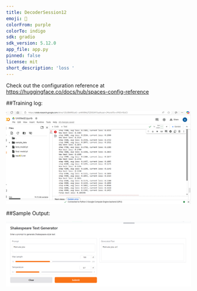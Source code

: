 ```yaml
---
title: DecoderSession12
emoji: 🚀
colorFrom: purple
colorTo: indigo
sdk: gradio
sdk_version: 5.12.0
app_file: app.py
pinned: false
license: mit
short_description: 'loss '
---
```


Check out the configuration reference at https://huggingface.co/docs/hub/spaces-config-reference


##Training log:

![Alt Text](loss.log.png)


##Sample Output:

![Alt Text](Sample_output.png)
